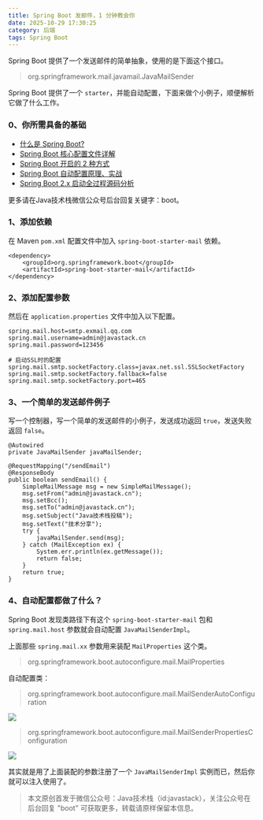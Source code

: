 ```yaml
---
title: Spring Boot 发邮件，1 分钟教会你
date: 2025-10-29 17:30:25
category: 后端
tags: Spring Boot
---
```


Spring Boot 提供了一个发送邮件的简单抽象，使用的是下面这个接口。

> org.springframework.mail.javamail.JavaMailSender

Spring Boot 提供了一个 `starter`，并能自动配置，下面来做个小例子，顺便解析它做了什么工作。

### 0、你所需具备的基础

- [什么是 Spring Boot?](https://mp.weixin.qq.com/s/jWLcPxTg9bH3D9_7qbYbfw)
- [Spring Boot 核心配置文件详解](https://mp.weixin.qq.com/s/BzXNfBzq-2TOCbiHG3xcsQ)
- [Spring Boot 开启的 2 种方式](https://mp.weixin.qq.com/s/PYM_iV-u3dPMpP3MNz7Hig)
- [Spring Boot 自动配置原理、实战](https://mp.weixin.qq.com/s/gs2zLSH6m9ijO0-pP2sr9Q)
- [Spring Boot 2.x 启动全过程源码分析](https://mp.weixin.qq.com/s/iMPXjuKRKT5lMZ4oVSp4Ww)

更多请在Java技术栈微信公众号后台回复关键字：boot。

### 1、添加依赖

在 Maven `pom.xml` 配置文件中加入 `spring-boot-starter-mail` 依赖。

```
<dependency>
	<groupId>org.springframework.boot</groupId>
	<artifactId>spring-boot-starter-mail</artifactId>
</dependency>
```

### 2、添加配置参数

然后在 `application.properties` 文件中加入以下配置。

```
spring.mail.host=smtp.exmail.qq.com
spring.mail.username=admin@javastack.cn
spring.mail.password=123456

# 启动SSL时的配置
spring.mail.smtp.socketFactory.class=javax.net.ssl.SSLSocketFactory
spring.mail.smtp.socketFactory.fallback=false
spring.mail.smtp.socketFactory.port=465
```

### 3、一个简单的发送邮件例子

写一个控制器，写一个简单的发送邮件的小例子，发送成功返回 `true`，发送失败返回 `false`。

```
@Autowired
private JavaMailSender javaMailSender;

@RequestMapping("/sendEmail")
@ResponseBody
public boolean sendEmail() {
	SimpleMailMessage msg = new SimpleMailMessage();
	msg.setFrom("admin@javastack.cn");
	msg.setBcc();
	msg.setTo("admin@javastack.cn");
	msg.setSubject("Java技术栈投稿");
	msg.setText("技术分享");
	try {
		javaMailSender.send(msg);
	} catch (MailException ex) {
		System.err.println(ex.getMessage());
		return false;
	}
	return true;
}
```

### 4、自动配置都做了什么？

Spring Boot 发现类路径下有这个 `spring-boot-starter-mail` 包和 `spring.mail.host` 参数就会自动配置 `JavaMailSenderImpl`。

上面那些 `spring.mail.xx` 参数用来装配 `MailProperties` 这个类。

> org.springframework.boot.autoconfigure.mail.MailProperties

自动配置类：

> org.springframework.boot.autoconfigure.mail.MailSenderAutoConfiguration

![](http://img.javastack.cn/18-8-27/70236436.jpg)

> org.springframework.boot.autoconfigure.mail.MailSenderPropertiesConfiguration

![](http://img.javastack.cn/18-8-27/56485452.jpg)

其实就是用了上面装配的参数注册了一个 `JavaMailSenderImpl` 实例而已，然后你就可以注入使用了。

> 本文原创首发于微信公众号：Java技术栈（id:javastack），关注公众号在后台回复 "boot" 可获取更多，转载请原样保留本信息。